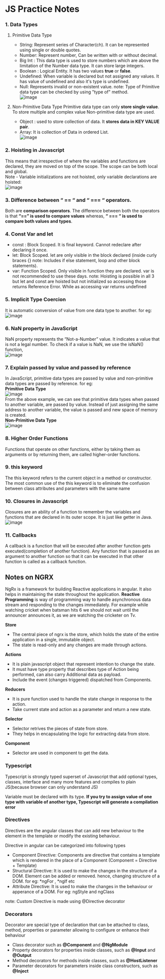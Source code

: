 # JS Practice Notes
### 1. Data Types 
  1. Primitive Data Type
     - String: Represent series of Character(ch). It can be represented using single or double quotes.
     - Number: Represent number, Can be written with or without decimal.
     - Big Int : This data type is used to store numbers which are above the limitation of the Number data type. It can store large integers.
     - Boolean : Logical Entity. It has two values <b>true</b> or <b>false</b>.
     - Undefined: When variable is declared but not assigned any values. It has value of undefined and also it's type is undefined.
     - Null: Represents invalid or non-existent value.
       note: Type of Primitive data type can be checked by using "type of" method. <br/>
       ![image](https://github.com/adityadahal/Practice-Notes/assets/107999400/972bbbad-8264-403c-86f2-76a55725b0ce) <br/>

  2. Non-Primitive Data Type
     Primitive data type can only <b>store single value</b>. To store multiple and complex value Non-primitive data type are used.
     - Object : used to store collection of data. It <b>stores data in KEY VALUE pair</b>.
     - Array: It is collection of Data in ordered List. <br/>
       ![image](https://github.com/adityadahal/Practice-Notes/assets/107999400/af85f62c-6226-4981-af02-1b6e30e16803) <br/>
       
### 2. Hoisting in Javascript
This means that irrespective of where the variables and functions are declared, they are moved on top of the scope. The scope can be both local and global. <br/>
Note - Variable initializations are not hoisted, only variable declarations are hoisted: <br/>
![image](https://github.com/adityadahal/Practice-Notes/assets/107999400/a99de92c-e37d-412d-8dc7-358e57e14da0) <br/>

### 3. Difference between “ == “ and “ === “ operators.
Both are <b>comparison operators</b>. The difference between both the operators is that <b>“==” is used to compare values</b> whereas, <b>“ === “ is used to compare both values and types</b>.

### 4. Const Var and let
- const : Block Scoped. It is final keyword. Cannot redeclare after declaring it once.
- let:  Block Scoped. let are only visible in the block declared  (inside curly braces {} note: Includes if else statement, loop and other block statements).
- var: Function Scoped. Only visible in function they are declared. var is not recommended to use these days.
  note: Hoisting is possible in all 3 but let and const are hoisted but not initialized so accessing those returns Reference Error. While as accessing var returns undefined

###  5. Implicit Type Coercion
It is automatic conversion of value from one data type to another. for eg: <br/>
![image](https://github.com/adityadahal/JS-Practise-Notes/assets/107999400/5423c93c-9505-4387-890b-7e4544c226cb) <br/>

### 6. NaN property in JavaScript
NaN property represents the “Not-a-Number” value. It indicates a value that is not a legal number. To check if a value is NaN, we use the isNaN() function, <br/>
![image](https://github.com/adityadahal/JS-Practise-Notes/assets/107999400/367cb086-f010-42ad-9657-41b418454215) <br/>

### 7. Explain passed by value and passed by reference
In JavaScript, primitive data types are passed by value and non-primitive data types are passed by reference. for eg: <br/>
<b>Primitive Data Type </b> <br/>
   ![image](https://github.com/adityadahal/JS-Practise-Notes/assets/107999400/05e31157-be4b-4213-bb7d-12b5d8db12d4) <br/>
From the above example, we can see that primitive data types when passed to another variable, are passed by value. Instead of just assigning the same address to another variable, the value is passed and new space of memory is created. <br/>
<b>Non-Primitive Data Type</b> <br/>
![image](https://github.com/adityadahal/JS-Practise-Notes/assets/107999400/18b7a094-aef2-495c-80d6-f0d8c3b52512) <br/>
### 8. Higher Order Functions 
Functions that operate on other functions, either by taking them as arguments or by returning them, are called higher-order functions. <br/>

### 9. this keyword
The this keyword refers to the current object in a method or constructor. The most common use of the this keyword is to eliminate the confusion between class attributes and parameters with the same name

### 10. Closures in Javascript
Closures are an ability of a function to remember the variables and functions that are declared in its outer scope. It is just like getter in Java. <br/>
![image](https://github.com/adityadahal/JS-Practise-Notes/assets/107999400/43460a4e-a157-46d6-bb4b-48d4f89f3274) <br/>

### 11. Callbacks 
A callback is a function that will be executed after another function gets executed(completion of another function). Any function that is passed as an argument to another function so that it can be executed in that other function is called as a callback function.

## Notes on NGRX
 NgRx is a framework for building Reactive applications in angular. It also helps in maintaining the state throughout the application. <b>Reactive Programming</b> is way of programming way to handle asynchronous data stream and responding to the changes immediately. For example while watching cricket when batsman hits 6 we should not wait until the announcer announces it, as we are watching the cricketer on Tv.
 
<b>Store</b>
 - The central piece of ngrx is the store, which holds the state of the entire application in a single, immutable object.
 - The state is read-only and any changes are made through actions.
   
<b>Actions</b>
- It is plain javascript object that represent intention to change the state.
- It must have type property that describes type of Action being performed, can also carry Additional data as payload.
- Include the event (changes triggered) dispatched from Components.
  
<b>Reducers</b>
   - It is pure function used to handle the state change in response to the action.
   - Take current state and action as a parameter and return a new state.

<b>Selector</b>
  - Selector retrives the pieces of state from store.
  - They helps in encapsulating the logic for extracting data from store.

<b>Component</b>
-  Selector are used in component to get the data.

### Typescript
Typescript is strongly typed superset of Javascript that add optional types, classes, interface and many more features and compiles to plain JS(because browser can only understand JS) 
<p>Variable must be declared with its type. <b>If you try to assign value of one type with variable of another type, Typescript will generate a compilation error</b></p>

### Directives
Directives are the angular classes that can add new behaviour to the element in the template or modify the existing behaviour.
<p>Directive in angular can be categorized into following types</p>
<ul>
  <li>Component Directive: Components are directive that contains a template which is rendered in the place of a Component (Component = Directive + Template)</li>
  <li>Structural Directive: It is used to make the changes in the structure of a DOM. Element can be added or removed. hence, changing structure of a DOM. for eg: *ngFor , *ngIf etc</li>
  <li>Attribute Directive: It is used to make the changes in the behaviour or apperance of a DOM. For eg: ngStyle and ngClass</li>
</ul>
<p>note: Custom Directive is made using @Directive decorator</p>

### Decorators
<p>Decorator are special type of declaration that can be attached to class, method, properties or parameter allowing to configure or enhance their behaviour</p>
<ul>
  <li>Class decorator such as <b>@Component</b> and <b>@NgModule</b>  </li>
  <li>Property decorators for properties inside classes, such as <b>@Input</b> and <b>@Output</b>  </li>
  <li>Method decorators for methods inside classes, such as <b>@HostListener</b>  </li>
  <li>Parameter decorators for parameters inside class constructors, such as <b>@Inject</b> </li>
</ul>





   





